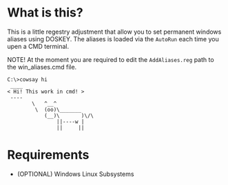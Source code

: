 # What is this?
This is a little regestry adjustment that allow you to set permanent windows aliases using DOSKEY.
The aliases is loaded via the `AutoRun` each time you upen a CMD terminal. 

NOTE! At the moment you are required to edit the `AddAliases.reg` path to the win_aliases.cmd file.


```
C:\>cowsay hi
 ____
< Hi! This work in cmd! >
 ----
        \   ^__^
         \  (oo)\_______
            (__)\       )\/\
                ||----w |
                ||     ||
```

# Requirements
- (OPTIONAL) Windows Linux Subsystems